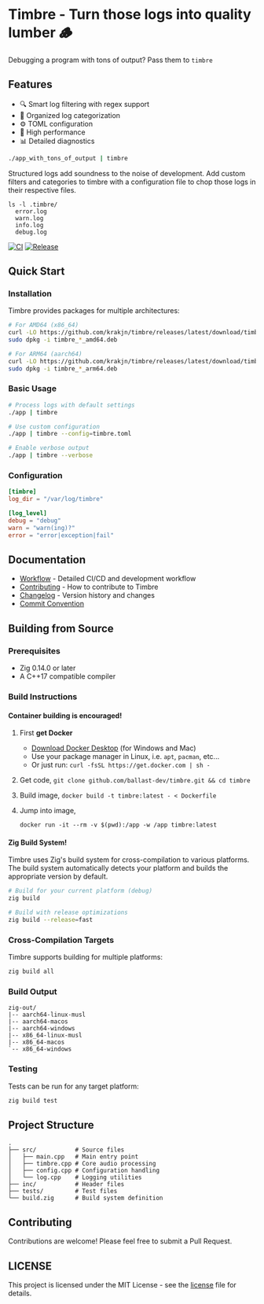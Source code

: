 # Timbre - Turn those logs into quality lumber 🪵

Debugging a program with tons of output? Pass them to `timbre`

## Features

- 🔍 Smart log filtering with regex support
- 📁 Organized log categorization
- ⚙️ TOML configuration
- 🚀 High performance
- 📊 Detailed diagnostics

```sh
./app_with_tons_of_output | timbre
```
Structured logs add soundness to the noise of development. Add custom filters and categories to timbre with a configuration file to chop those logs in their respective files.
```
ls -l .timbre/
  error.log
  warn.log
  info.log
  debug.log
```

[![CI](https://github.com/ballast-dev/timbre/actions/workflows/ci.yml/badge.svg)](https://github.com/ballast-dev/timbre/actions/workflows/ci.yml)
[![Release](https://github.com/ballast-dev/timbre/actions/workflows/release.yml/badge.svg)](https://github.com/ballast-dev/timbre/actions/workflows/release.yml)

## Quick Start

### Installation

Timbre provides packages for multiple architectures:

```bash
# For AMD64 (x86_64)
curl -LO https://github.com/krakjn/timbre/releases/latest/download/timbre_*_amd64.deb
sudo dpkg -i timbre_*_amd64.deb

# For ARM64 (aarch64)
curl -LO https://github.com/krakjn/timbre/releases/latest/download/timbre_*_arm64.deb
sudo dpkg -i timbre_*_arm64.deb
```

### Basic Usage

```bash
# Process logs with default settings
./app | timbre

# Use custom configuration
./app | timbre --config=timbre.toml

# Enable verbose output
./app | timbre --verbose
```

### Configuration

```toml
[timbre]
log_dir = "/var/log/timbre"

[log_level]
debug = "debug"
warn = "warn(ing)?"
error = "error|exception|fail"
```

## Documentation

- [Workflow](docs/workflow.md) - Detailed CI/CD and development workflow
- [Contributing](docs/CONTRIBUTING.md) - How to contribute to Timbre
- [Changelog](CHANGELOG.md) - Version history and changes
- [Commit Convention](docs/commit_convention.md)

## Building from Source

### Prerequisites

- Zig 0.14.0 or later
- A C++17 compatible compiler

### Build Instructions

#### Container building is encouraged!
1. First **get Docker**
    - [Download Docker Desktop](https://www.docker.com) (for Windows and Mac)
    - Use your package manager in Linux, i.e. `apt`, `pacman`, etc...
    - Or just run: `curl -fsSL https://get.docker.com | sh -`
1. Get code, `git clone github.com/ballast-dev/timbre.git && cd timbre` 
1. Build image, `docker build -t timbre:latest - < Dockerfile`
1. Jump into image, 

       docker run -it --rm -v $(pwd):/app -w /app timbre:latest 

#### Zig Build System!
Timbre uses Zig's build system for cross-compilation to various platforms. The build system automatically detects your platform and builds the appropriate version by default.

```bash
# Build for your current platform (debug)
zig build

# Build with release optimizations
zig build --release=fast
```

### Cross-Compilation Targets

Timbre supports building for multiple platforms:

```bash
zig build all
```

### Build Output
```
zig-out/
|-- aarch64-linux-musl
|-- aarch64-macos
|-- aarch64-windows
|-- x86_64-linux-musl
|-- x86_64-macos
`-- x86_64-windows
```

### Testing

Tests can be run for any target platform:

```bash
zig build test
```

## Project Structure

```
.
├── src/           # Source files
│   ├── main.cpp   # Main entry point
│   ├── timbre.cpp # Core audio processing
│   ├── config.cpp # Configuration handling
│   └── log.cpp    # Logging utilities
├── inc/           # Header files
├── tests/         # Test files
└── build.zig      # Build system definition
```

## Contributing

Contributions are welcome! Please feel free to submit a Pull Request.

## LICENSE

This project is licensed under the MIT License - see the [license](LICENSE) file for details.